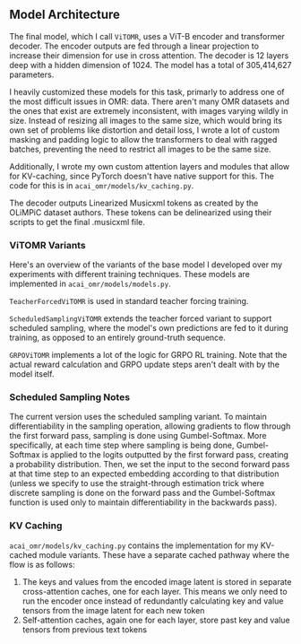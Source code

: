 ## Model Architecture

The final model, which I call `ViTOMR`, uses a ViT-B encoder and transformer decoder. The encoder outputs are fed through a linear projection to increase their dimension for use in cross attention. The decoder is 12 layers deep with a hidden dimension of 1024. The model has a total of 305,414,627 parameters.

I heavily customized these models for this task, primarly to address one of the most difficult issues in OMR: data. There aren't many OMR datasets and the ones that exist are extremely inconsistent, with images varying wildly in size. Instead of resizing all images to the same size, which would bring its own set of problems like distortion and detail loss, I wrote a lot of custom masking and padding logic to allow the transformers to deal with ragged batches, preventing the need to restrict all images to be the same size.

Additionally, I wrote my own custom attention layers and modules that allow for KV-caching, since PyTorch doesn't have native support for this. The code for this is in `acai_omr/models/kv_caching.py`.

The decoder outputs Linearized Musicxml tokens as created by the OLiMPiC dataset authors. These tokens can be delinearized using their scripts to get the final .musicxml file.

### ViTOMR Variants

Here's an overview of the variants of the base model I developed over my experiments with different training techniques. These models are implemented in `acai_omr/models/models.py`.

`TeacherForcedViTOMR` is used in standard teacher forcing training.

`ScheduledSamplingViTOMR` extends the teacher forced variant to support scheduled sampling, where the model's own predictions are fed to it during training, as opposed to an entirely ground-truth sequence.

`GRPOViTOMR` implements a lot of the logic for GRPO RL training. Note that the actual reward calculation and GRPO update steps aren't dealt with by the model itself.

### Scheduled Sampling Notes

The current version uses the scheduled sampling variant. To maintain differentiability in the sampling operation, allowing gradients to flow through the first forward pass, sampling is done using Gumbel-Softmax. More specifically, at each time step where sampling is being done, Gumbel-Softmax is applied to the logits outputted by the first forward pass, creating a probability distribution. Then, we set the input to the second forward pass at that time step to an expected embedding according to that distribution (unless we specify to use the straight-through estimation trick where discrete sampling is done on the forward pass and the Gumbel-Softmax function is used only to maintain differentiability in the backwards pass).

### KV Caching

`acai_omr/models/kv_caching.py` contains the implementation for my KV-cached module variants. These have a separate cached pathway where the flow is as follows:
1. The keys and values from the encoded image latent is stored in separate cross-attention caches, one for each layer. This means we only need to run the encoder once instead of redundantly calculating key and value tensors from the image latent for each new token
2. Self-attention caches, again one for each layer, store past key and value tensors from previous text tokens

